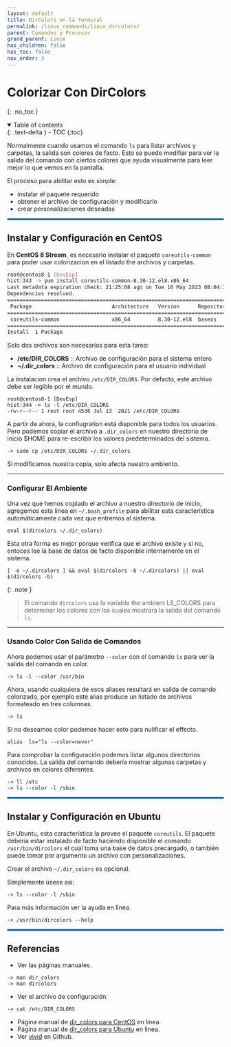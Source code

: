 ```yaml
---
layout: default
title: DirColors en la Terminal
permalink: /linux_commands/linux_dircolors/
parent: Comandos y Procesos
grand_parent: Linux
has_children: false
has_toc: false
nav_order: 3
---
```


# Colorizar Con DirColors

{: .no_toc }

<details open markdown="block">
  <summary>
    Table of contents
  </summary>
  {: .text-delta }
- TOC
{:toc}
</details>


Normalmente cuando usamos el comando `ls` para listar archivos y carpetas, la salida son colores de facto.
Esto se puede modifiar para ver la salida del comando con ciertos colores que ayuda visualmente para leer mejor lo que vemos en la pantalla.

El proceso para abilitar esto es simple:
* instalar el paquete requerido
* obtener el archivo de configuración y modificarlo
* crear personalizaciones deseadas

<hr style=" border: 0; width: 100%; color:#0369a3; background-color:#0369a3; height: 4px;"/>

## Instalar y Configuración en CentOS

En **CentOS 8 Stream**, es necesario instalar el paquete `coreutils-common` para poder usar colorizacion en el listado the archivos y carpetas.
```bash
root@centos8-1 [DevEsp]
hist:343 -> yum install coreutils-common-8.30-12.el8.x86_64
Last metadata expiration check: 21:25:08 ago on Tue 16 May 2023 08:04:12 PM PDT.
Dependencies resolved.
================================================================================
 Package                          Architecture   Version      Repository   Size
================================================================================
 coreutils-common                 x86_64         8.30-12.el8  baseos    
================================================================================
Install  1 Package
```

Solo dos archivos son necesarios para esta tarea:

* **/etc/DIR_COLORS** :: Archivo de configuración para el sistema entero 
* **~/.dir_colors** :: Archivo de configuración para el usuario individual

La instalacion crea el archivo `/etc/DIR_COLORS`. 
Por defacto, este archivo debe ser legible por el mundo.
```
root@centos8-1 [DevEsp]
hist:344 -> ls -l /etc/DIR_COLORS
-rw-r--r-- 1 root root 4536 Jul 13  2021 /etc/DIR_COLORS
```

A partir de ahora, la confiugration está disponible para todos los usuarios. Pero podemos copiar el archivo a `.dir_colors` en nuestro directorio de inicio $HOME para re-escribir los valores predeterminados del sistema. 
```
-> sudo cp /etc/DIR_COLORS ~/.dir_colors
```
Si modificamos nuestra copia, solo afecta nuestro ambiento.

* * *
### Configurar El Ambiente

Una vez que hemos copiado el archivo a nuestro directorio de inicio, agregemos esta linea en `~/.bash_profile` para abilitar esta característica automáticamente cada vez que entremos al sistema.
```
eval $(dircolors ~/.dir_colors)    
```
Esta otra forma es mejor porque verifica que el archivo existe y si no, entoces lee la base de datos de facto disponible internamente en el sistema.
```
[ -e ~/.dircolors ] && eval $(dircolors -b ~/.dircolors) || eval $(dircolors -b)
```

{: .note }
> El comando `dircolors` usa la variable the ambient LS_COLORS para determinar los colores con los cuales mostrará la salida del comando `ls`.

* * *
### Usando Color Con Salida de Comandos

Ahora podemos usar el parámetro `--color` con el comando `ls` para ver la salida del comando en color.
```
-> ls -l --color /usr/bin
```
Ahora, usando cualquiera de esos aliases resultará en salida de comando colorizado, por ejemplo este
alias produce un listado de archivos formateado en tres columnas.
```
-> ls
```
Si no deseamos color podemos hacer esto para nulificar el effecto.
```
alias  ls="ls --color=never"
```

Para comprobar la configuración podemos listar algunos directorios conocidos. La salida del comando debería mostrar algunas carpetas y archivos en colores diferentes.
```
-> ll /etc
-> ls --color -l /sbin
```

<hr style=" border: 0; width: 100%; color:#0369a3; background-color:#0369a3; height: 4px;"/>

## Instalar y Configuración en Ubuntu

En Ubuntu, esta característica la provee el paquete `coreutils`. El paquete deberia estar instalado de facto haciendo disponible el comando `/usr/bin/dircolors` el cual toma una base de datos precargado, o también puede tomar por argumento un archivo con personalizaciones.

Crear el archivo `~/.dir_colors` es opcional.

Simplemente úsese asi:
```
-> ls --color -l /sbin
```

Para más información ver la ayuda en línea.
```
-> /usr/bin/dircolors --help
```

<hr style=" border: 0; width: 100%; color:#0369a3; background-color:#0369a3; height: 4px;"/>

## Referencias

* Ver las páginas manuales.
```
-> man dir_colors
-> man dircolors
```

* Ver el archivo de configuración.
```
-> cat /etc/DIR_COLORS
```

* Página manual de [dir_colors para CentOS](https://linux.die.net/man/5/dir_colors) en linea.
* Página manual de [dir_colors para Ubuntu](https://manpages.ubuntu.com/manpages/trusty/man1/dircolors.1.html) en linea.
* Ver [vivid](https://github.com/sharkdp/vivid) en Github.